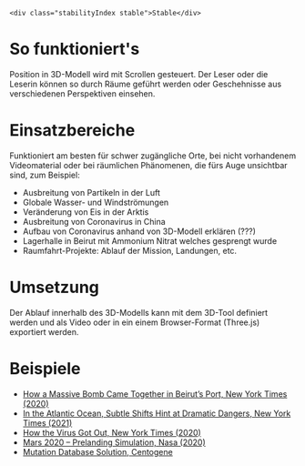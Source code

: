 ```html|span-1,no-source,plain
<div class="stabilityIndex stable">Stable</div>
```

# So funktioniert's

Position in 3D-Modell wird mit Scrollen gesteuert. Der Leser oder die Leserin können so durch Räume geführt werden oder Geschehnisse aus verschiedenen Perspektiven einsehen. 

# Einsatzbereiche
Funktioniert am besten für schwer zugängliche Orte, bei nicht vorhandenem Videomaterial oder bei räumlichen Phänomenen, die fürs Auge unsichtbar sind, zum Beispiel: 

- Ausbreitung von Partikeln in der Luft
- Globale Wasser- und Windströmungen
- Veränderung von Eis in der Arktis
- Ausbreitung von Coronavirus in China
- Aufbau von Coronavirus anhand von 3D-Modell erklären (???)
- Lagerhalle in Beirut mit Ammonium Nitrat welches gesprengt wurde
- Raumfahrt-Projekte: Ablauf der Mission, Landungen, etc.

# Umsetzung 
Der Ablauf innerhalb des 3D-Modells kann mit dem 3D-Tool definiert werden und als Video oder in ein einem Browser-Format (Three.js) exportiert werden.

# Beispiele 
- [How a Massive Bomb Came Together in Beirut’s Port, New York Times (2020)](https://www.nytimes.com/interactive/2020/09/09/world/middleeast/beirut-explosion.html) 
- [In the Atlantic Ocean, Subtle Shifts Hint at Dramatic Dangers, New York Times (2021)](https://www.nytimes.com/interactive/2021/03/02/climate/atlantic-ocean-climate-change.html)
- [How the Virus Got Out, New York Times (2020)](https://www.nytimes.com/interactive/2020/03/22/world/coronavirus-spread.html)
- [Mars 2020 – Prelanding Simulation, Nasa (2020)](https://eyes.nasa.gov/apps/mars2020/#/home)
- [Mutation Database Solution, Centogene](https://solutions.centogene.com/)